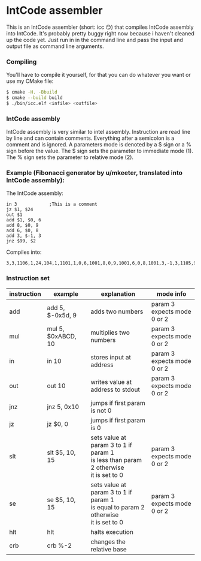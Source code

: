 # IntCode assembler

This is an IntCode assembler (short: icc :smirk:) that compiles IntCode assembly
into IntCode. It's probably pretty buggy right now because i haven't cleaned up the
code yet. Just run in in the command line and pass the input and output file as
command line arguments.

### Compiling

You'll have to compile it yourself, for that you can do whatever you want or use my CMake file:
```bash
$ cmake -H. -Bbuild
$ cmake --build build
$ ./bin/icc.elf <infile> <outfile>
```

### IntCode assembly

IntCode assembly is very similar to intel assembly. Instruction are read line by line and can contain comments.
Everything after a semicolon is a comment and is ignored. A parameters mode is denoted by a $ sign or a % sign before the value. The $ sign
sets the parameter to immediate mode (1). The % sign sets the parameter to relative mode (2).

### Example (Fibonacci generator by u/mkeeter, translated into IntCode assembly):

The IntCode assembly:
```
in 3            ;This is a comment
jz $1, $24
out $1
add $1, $0, 6
add 8, $0, 9
add 6, $0, 8
add 3, $-1, 3
jnz $99, $2
```

Compiles into:
```
3,3,1106,1,24,104,1,1101,1,0,6,1001,8,0,9,1001,6,0,8,1001,3,-1,3,1105,99,2
```

### Instruction set

| instruction | example            | explanation                                                                               | mode info                   |
|-------------|--------------------|-------------------------------------------------------------------------------------------|-----------------------------|
| add         | add 5, $-0x5d, 9   | adds two numbers                                                                          | param 3 expects mode 0 or 2 |
| mul         | mul 5, $0xABCD, 10 | multiplies two numbers                                                                    | param 3 expects mode 0 or 2 |
| in          | in 10              | stores input at address                                                                   | param 3 expects mode 0 or 2 |
| out         | out 10             | writes value at address to stdout                                                         | param 3 expects mode 0 or 2 |
| jnz         | jnz 5, 0x10        | jumps if first param is not 0                                                             |                             |
| jz          | jz $0, 0           | jumps if first param is 0                                                                 |                             |
| slt         | slt $5, 10, 15     | sets value at param 3 to 1 if param 1<br>is less than param 2 otherwise<br>it is set to 0 | param 3 expects mode 0 or 2 |
| se          | se $5, 10, 15      | sets value at param 3 to 1 if param 1<br>is equal to param 2 otherwise<br>it is set to 0  | param 3 expects mode 0 or 2 |
| hlt         | hlt                | halts execution                                                                           |                             |
| crb         | crb %-2            | changes the relative base                                                                 |                             |

